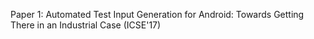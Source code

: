 Paper 1: Automated Test Input Generation for Android: Towards Getting There in an Industrial Case (ICSE'17)
